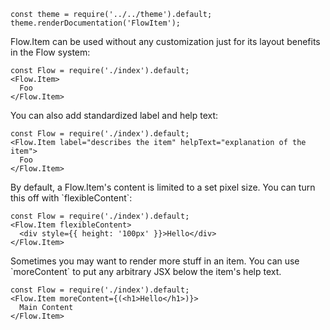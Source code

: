 ```
const theme = require('../../theme').default;
theme.renderDocumentation('FlowItem');
```

Flow.Item can be used without any customization just for its layout benefits in the Flow system:

```
const Flow = require('./index').default;
<Flow.Item>
  Foo
</Flow.Item>
```

You can also add standardized label and help text:

```
const Flow = require('./index').default;
<Flow.Item label="describes the item" helpText="explanation of the item">
  Foo
</Flow.Item>
```

By default, a Flow.Item's content is limited to a set pixel size. You can turn this off with \`flexibleContent\`:

```
const Flow = require('./index').default;
<Flow.Item flexibleContent>
  <div style={{ height: '100px' }}>Hello</div>
</Flow.Item>
```

Sometimes you may want to render more stuff in an item. You can use \`moreContent\` to put any arbitrary JSX below the item's help text.

```
const Flow = require('./index').default;
<Flow.Item moreContent={(<h1>Hello</h1>)}>
  Main Content
</Flow.Item>
```
